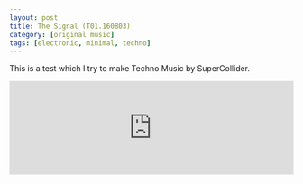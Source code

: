 ```yaml
---
layout: post
title: The Signal (T01.160803)
category: [original music]
tags: [electronic, minimal, techno]
---
```

This is a test which I try to make Techno Music by SuperCollider.
<iframe width="100%" height="166" scrolling="no" frameborder="no" src="https://w.soundcloud.com/player/?url=https%3A//api.soundcloud.com/tracks/281471035&amp;color=ff5500&amp;auto_play=false&amp;hide_related=false&amp;show_comments=true&amp;show_user=true&amp;show_reposts=false"></iframe>
